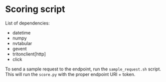 # Scoring script 
List of dependencies: 
* datetime 
* numpy
* nvtabular
* gevent
* tritonclient[http]
* click 

To send a sample request to the endpoint, run the ```sample_request.sh``` script. This will run the ```score.py``` with the proper endpoint URI + token. 